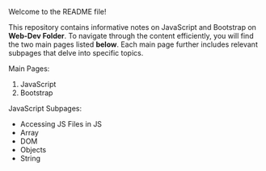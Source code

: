 Welcome to the README file!

This repository contains informative notes on JavaScript and Bootstrap on **Web-Dev Folder**. To navigate through the content efficiently, you will find the two main pages listed **below**. Each main page further includes relevant subpages that delve into specific topics.

Main Pages:
1. JavaScript
2. Bootstrap

JavaScript Subpages:
- Accessing JS Files in JS
- Array
- DOM
- Objects
- String

